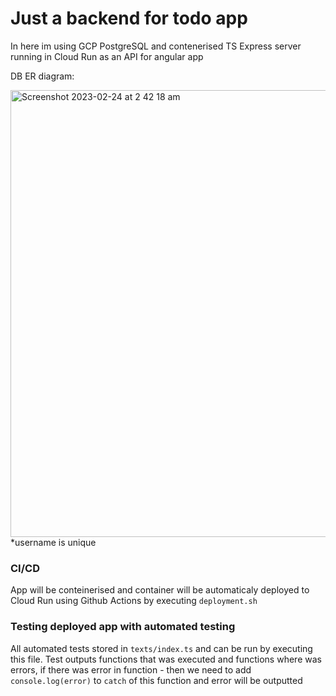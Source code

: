 # Just a backend for todo app

In here im using GCP PostgreSQL and contenerised TS Express server running in Cloud Run as an API for angular app


DB ER diagram: 


<img width="715" alt="Screenshot 2023-02-24 at 2 42 18 am" src="https://user-images.githubusercontent.com/71220725/221068216-8251f78e-afa7-4a32-ba0a-88237259e77f.png">
*username is unique




### CI/CD
  App will be conteinerised and container will be automaticaly deployed to Cloud Run using Github Actions by executing ```deployment.sh```
  
  
 


### Testing deployed app with automated testing
  All automated  tests stored in ```texts/index.ts``` and can be run by executing this file. Test outputs functions that was executed and functions where was errors, if there was error in function - then we need to add ```console.log(error)``` to ```catch``` of this function and error will be outputted 

